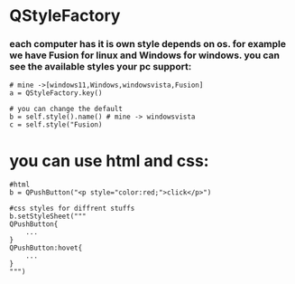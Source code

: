# QStyleFactory
### each computer has it is own style depends on os. for example we have Fusion for linux and Windows for windows. you can see the available styles your pc support:
    # mine ->[windows11,Windows,windowsvista,Fusion] 
    a = QStyleFactory.key()

    # you can change the default
    b = self.style().name() # mine -> windowsvista
    c = self.style("Fusion)
    
    
# you can use html and css:
    #html
    b = QPushButton("<p style="color:red;">click</p>")

    #css styles for diffrent stuffs
    b.setStyleSheet("""
    QPushButton{
        ...
    }
    QPushButton:hovet{
        ...
    }
    """)
  
